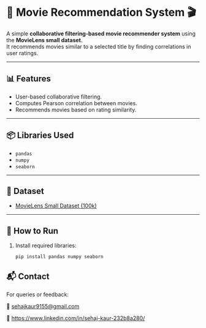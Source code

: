 # 🎥 Movie Recommendation System 🎬

A simple **collaborative filtering-based movie recommender system** using the **MovieLens small dataset**.  
It recommends movies similar to a selected title by finding correlations in user ratings.

---

## 📊 Features
- User-based collaborative filtering.
- Computes Pearson correlation between movies.
- Recommends movies based on rating similarity.

---

## 📦 Libraries Used
- `pandas`
- `numpy`
- `seaborn`

---

## 📌 Dataset
- [MovieLens Small Dataset (100k)](https://grouplens.org/datasets/movielens/)

- ---

## 🚀 How to Run
1. Install required libraries:
   ```bash
   pip install pandas numpy seaborn

 ##    📬 Contact
For queries or feedback:

📧 sehajkaur9155@gmail.com

📱 https://www.linkedin.com/in/sehaj-kaur-232b8a280/
